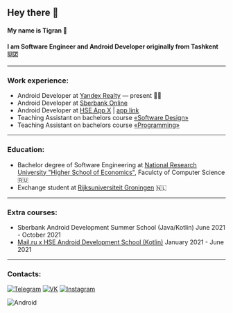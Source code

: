 ## Hey there 👋


#### My name is Tigran 🤝 

#### I am Software Engineer and Android Developer originally from Tashkent 🇺🇿

---

### Work experience:
- Android Developer at [Yandex Realty](https://realty.ya.ru/) — present 👨‍💻
- Android Developer at [Sberbank Online](https://www.sberbank.ru/ru/person)
- Android Developer at [HSE App X](https://it.hse.ru/news/420722171.html) | [app link](https://play.google.com/store/apps/details?id=com.hse.app2&hl=ru&gl=US)
- Teaching Assistant on bachelors course [«Software Design»](https://www.hse.ru/en/ba/se/courses/292688669.html)
- Teaching Assistant on bachelors course [«Programming»](https://www.hse.ru/en/ba/se/courses/292698280.html)

---

### Education:
- Bachelor degree of Software Engineering at [National Research University "Higher School of Economics"](https://www.hse.ru/en/), Faculcty of Computer Science 🇷🇺
- Exchange student at [Rijksuniversiteit Groningen](https://www.rug.nl/) 🇳🇱

---

### Extra courses:
- Sberbank Android Development Summer School (Java/Kotlin) June 2021 - October 2021
- [Mail.ru x HSE Android Development School (Kotlin)](https://mailcourses.ru/curriculum/certificates/download/1814/a0796a13-68dd-4977-b0e9-cea39cf6a053/) January 2021 - June 2021

---

### Contacts:
[![Telegram](https://img.shields.io/badge/telegram-1DA1F2?logo=telegram&style=for-the-badge&logoColor=fff)](https://t.me/Tigran_K)
[![VK](https://img.shields.io/badge/VK-4b74a2?logo=vk&style=for-the-badge&logoColor=fff)](https://vk.com/k_tigran)
[![Instagram](https://img.shields.io/badge/Instagram-fd5342?logo=instagram&style=for-the-badge&logoColor=fff)](https://www.instagram.com/toto1love)

![Android](https://media.giphy.com/media/f6Q1EjYSrpnxwQsX0b/giphy.gif)
